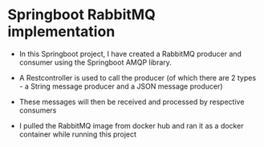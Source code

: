 # Springboot RabbitMQ implementation

- In this Springboot project, I have created a RabbitMQ producer and consumer using the Springboot AMQP library.

- A Restcontroller is used to call the producer (of which there are 2 types - a String message producer and a JSON message producer)

- These messages will then be received and processed by respective consumers

- I pulled the RabbitMQ image from docker hub and ran it as a docker container while running this project
